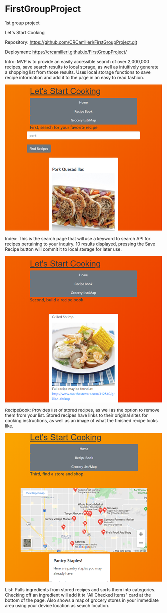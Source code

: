 # FirstGroupProject
1st group project

Let's Start Cooking

Repository: https://github.com/CRCamilleri/FirstGroupProject.git

Deployment: https://crcamilleri.github.io/FirstGroupProject/

Intro: MVP is to provide an easily accessible search of over 2,000,000 recipes, save search results to local storage, as well as intuitively generate a shopping list from those results. Uses local storage functions to save recipe information and add it to the page in an easy to read fashion. 

![alt text](Assets/index.png)

Index: This is the search page that will use a keyword to search API for recipes pertaining to your inquiry. 10 results displayed, pressing the Save Recipe button will commit it to local storage for later use. 

![alt text](Assets/RecipeBook.png)

RecipeBook: Provides list of stored recipes, as well as the option to remove them from your list. Stored recipes have links to their original sites for cooking instructions, as well as an image of what the finished recipe looks like.

![alt text](Assets/GroceryList.png)

List: Pulls ingredients from stored recipes and sorts them into categories. Checking off an ingredient will add it to "All Checked Items" card at the bottom of the page. Also shows a map of grocery stores in your immediate area using your device location as search location. 
